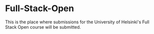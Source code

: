 # Full-Stack-Open
This is the place where submissions for the University of Helsinki's Full Stack Open course will be submitted.
